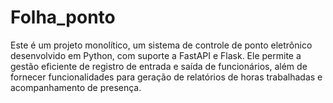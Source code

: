 # Folha_ponto
Este é um projeto monolítico, um sistema de controle de ponto eletrônico desenvolvido em Python, com suporte a FastAPI e Flask. Ele permite a gestão eficiente de registro de entrada e saída de funcionários, além de fornecer funcionalidades para geração de relatórios de horas trabalhadas e acompanhamento de presença.
